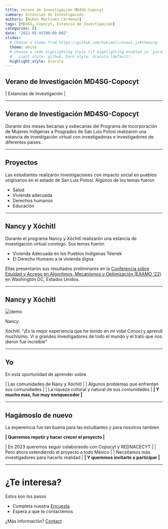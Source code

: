 ```yaml
---
title: Verano de Investigación MD4SG-Copocyt
summary: Estancias de Investigación
authors: [Ruben Martínez Cárdenas]
tags: [MD4SG, Copocyt, Estancia de Investigación]
categories: []
date: "2022-05-05T00:00:00Z"
slides:
  # Choose a theme from https://github.com/hakimel/reveal.js#theming
  theme: white
  # Choose a code highlighting style (if highlighting enabled in `params.toml`)
  #   Light style: github. Dark style: dracula (default).
  highlight_style: dracula
---
```


## Verano de Investigación MD4SG-Copocyt

 | Estancias de Investigación |

---

## Verano de Investigación MD4SG-Copocyt

Durante dos meses becarias y exbecarias del Programa de Incorporación de Mujeres Indígenas a Posgrados de San Luis Potosí realizaron una estancia de investigación virtual con investigadoras e investigadores de diferentes paises.

---

## Proyectos

Las estudiantes realizarón investigaciones con impacto social en pueblos originarios en el estado de San Luis Potosí. Algúnos de los temas fueron

- Salud
- Vivienda adecuada
- Derechos humanos
- Educación

---

## Nancy y Xóchitl

Durante el programa Nancy y Xóchitl realizarón una estancia de investigación virtual conmigo. Sus temas fuerón

- Vivienda Adecuada en los Pueblos Indígenas Téenek
- El Derecho Humano a la vivienda digna

Ellas presentarón sus resultados preliminares en la [Conferencia sobre Equidad y Acceso en Algoritmos, Mecanismos y Optimización (EAAMO ‘22)](https://eaamo.org/#home) en Washington DC, Estados Unidos.

---

## Nancy y Xóchitl
![demo](/nyx.jpeg)

Nancy: 

Xóchitl: "¡Es la mejor experiencia que he tenido en mi vida! Conocí y aprendí muchísimo. Vi a grandes Investigadores de todo el mundo y el trato que nos dieron fue increíble"

---

## Yo

En esta oportunidad de aprender sobre

| Las comunidades de Nany y Xóchitl |
| Algunos problemas que enfrentan sus comunidades |
| La riqueza cultural y natural de sus comunidades |
**| Y mucho más, fue muy enriquecedor |**

---

## Hagámoslo de nuevo

La expereincia fue tan buena para las estudiantes y para nosotros tambien

**| Queremos repetir y hacer crecer el proyecto |** 

| En 2023 queremos seguir colaborando con Copocyt y REDNACECYT |
| Pero ahora extendiendo el proyecto a todo México |
| Necsitamos más investigadores para hacerlo realidad |
**| Y queremos invitarte a participar |**

---
# ¿Te interesa?

Estos son los pasos
- Completa nuestra [Encuesta](https://rubenmtzc.netlify.app/#contact)
- Espera a que te contactemos 

¿Más información? [Contact](rubenmtzc@gmail.com)


